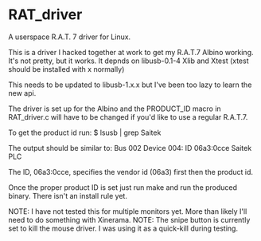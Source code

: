 RAT_driver
==========

A userspace R.A.T. 7 driver for Linux.

This is a driver I hacked together at work to get my R.A.T.7 Albino working.  It's not pretty, but it works.
It depnds on libusb-0.1-4 Xlib and Xtest (xtest should be installed with x normally)

This needs to be updated to libusb-1.x.x but I've been too lazy to learn the new api.

The driver is set up for the Albino and the PRODUCT_ID macro in RAT_driver.c will have to be changed if you'd like to use a regular R.A.T.7.

To get the product id run:
 $ lsusb | grep Saitek

The output should be similar to:
 Bus 002 Device 004: ID 06a3:0cce Saitek PLC

The ID, 06a3:0cce, specifies the vendor id (06a3) first then the product id.

Once the proper product ID is set just run make and run the produced binary.  There isn't an install rule yet.

NOTE: I have not tested this for multiple monitors yet.  More than likely I'll need to do something with Xinerama.
NOTE: The snipe button is currently set to kill the mouse driver.  I was using it as a quick-kill during testing.
